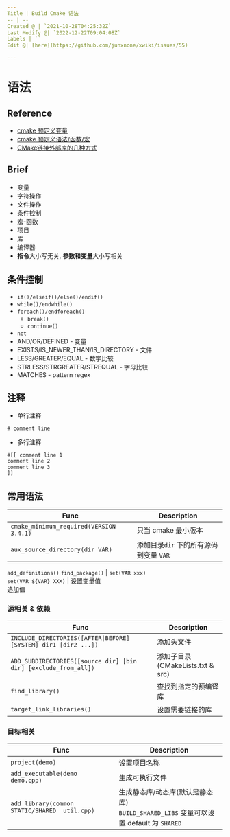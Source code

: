 ```yaml
---
Title | Build Cmake 语法
-- | --
Created @ | `2021-10-28T04:25:32Z`
Last Modify @| `2022-12-22T09:04:08Z`
Labels | ``
Edit @| [here](https://github.com/junxnone/xwiki/issues/55)

---
```

# 语法

## Reference

- [cmake 预定义变量](https://cmake.org/cmake/help/latest/manual/cmake-variables.7.html)
- [cmake 预定义语法/函数/宏](https://cmake.org/cmake/help/latest/manual/cmake-commands.7.html)
- [CMake链接外部库的几种方式](https://blog.csdn.net/liangshui999/article/details/106425753)



## Brief
- 变量
- 字符操作
- 文件操作
- 条件控制
- 宏-函数
- 项目
- 库
- 编译器
- **指令**大小写无关, **参数和变量**大小写相关


## 条件控制
- `if()/elseif()/else()/endif()`
- `while()/endwhile()`
- `foreach()/endforeach()`
  - `break()`
  - `continue()`
- `not`
- AND/OR/DEFINED - 变量
- EXISTS/IS_NEWER_THAN/IS_DIRECTORY - 文件
- LESS/GREATER/EQUAL - 数字比较
- STRLESS/STRGREATER/STREQUAL - 字母比较
- MATCHES - pattern regex


## 注释

- 单行注释

```
# comment line
```

- 多行注释

```
#[[ comment line 1
comment line 2
comment line 3
]]
```

## 常用语法

Func | Description
-- | --
`cmake_minimum_required(VERSION 3.4.1)` |  只当 cmake 最小版本
`aux_source_directory(dir VAR)` | 添加目录`dir` 下的所有源码到变量 `VAR`
`add_definitions()`
`find_package()` | 
`set(VAR xxx)`<br>`set(VAR ${VAR} XXX)` | 设置变量值<br>追加值

### 源相关 & 依赖

Func | Description
-- | --
`INCLUDE_DIRECTORIES([AFTER\|BEFORE] [SYSTEM] dir1 [dir2 ...])` | 添加头文件
`ADD_SUBDIRECTORIES([source dir] [bin dir] [exclude_from_all])` | 添加子目录(CMakeLists.txt & src)
`find_library()` | 查找到指定的预编译库
`target_link_libraries()` | 设置需要链接的库


### 目标相关

Func | Description
-- | --
`project(demo)` | 设置项目名称
`add_executable(demo demo.cpp)` | 生成可执行文件
`add_library(common STATIC/SHARED  util.cpp)` | 生成静态库/动态库(默认是静态库)<br> `BUILD_SHARED_LIBS` 变量可以设置 default 为 `SHARED`

